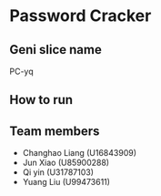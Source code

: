 # Password Cracker

## Geni slice name
PC-yq

## How to run

## Team members
- Changhao Liang (U16843909)
- Jun Xiao (U85900288)
- Qi yin (U31787103)
- Yuang Liu (U99473611)
